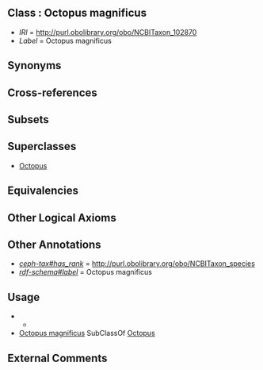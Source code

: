 
## Class : Octopus magnificus

 * *IRI* = http://purl.obolibrary.org/obo/NCBITaxon_102870
 * *Label* = Octopus magnificus

## Synonyms


## Cross-references


## Subsets


## Superclasses

 * [Octopus](../../NCBITaxon/43/NCBITaxon_6643.md)

## Equivalencies


## Other Logical Axioms


## Other Annotations

 * *[ceph-tax#has_rank](../../ceph-tax#has/nk/ceph-tax#has_rank.md)* = http://purl.obolibrary.org/obo/NCBITaxon_species
 * *[rdf-schema#label](../../el/rdf-schema#label.md)* = Octopus magnificus

## Usage

 * -
 * [Octopus magnificus](../../NCBITaxon/70/NCBITaxon_102870.md) SubClassOf [Octopus](../../NCBITaxon/43/NCBITaxon_6643.md)

## External Comments

